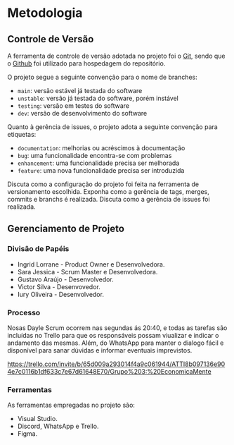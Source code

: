 
# Metodologia

## Controle de Versão

A ferramenta de controle de versão adotada no projeto foi o
[Git](https://git-scm.com/), sendo que o [Github](https://github.com)
foi utilizado para hospedagem do repositório.

O projeto segue a seguinte convenção para o nome de branches:

- `main`: versão estável já testada do software
- `unstable`: versão já testada do software, porém instável
- `testing`: versão em testes do software
- `dev`: versão de desenvolvimento do software

Quanto à gerência de issues, o projeto adota a seguinte convenção para
etiquetas:

- `documentation`: melhorias ou acréscimos à documentação
- `bug`: uma funcionalidade encontra-se com problemas
- `enhancement`: uma funcionalidade precisa ser melhorada
- `feature`: uma nova funcionalidade precisa ser introduzida

Discuta como a configuração do projeto foi feita na ferramenta de versionamento escolhida. Exponha como a gerência de tags, merges, commits e branchs é realizada. Discuta como a gerência de issues foi realizada.

## Gerenciamento de Projeto

### Divisão de Papéis

- Ingrid Lorrane - Product Owner e Desenvolvedora.
- Sara Jessica - Scrum Master e Desenvolvedora.
- Gustavo Araújo - Desenvolvedor.
- Victor Silva - Desenvovedor.
- Iury Oliveira - Desenvolvedor.


### Processo

Nosas Dayle Scrum ocorrem nas segundas ás 20:40, e todas as tarefas são incluídas no Trello para que os responsáveis possam viualizar e indicar o andamento das mesmas. Além, do WhatsApp para manter o dialogo fácil e disponível para sanar dúvidas e informar eventuais imprevistos.

https://trello.com/invite/b/65d009a293014f4a9c061944/ATTI8b097136e904e7c0116b1df633c7e67d61648E70/Grupo%203:%20EconomicaMente

### Ferramentas

As ferramentas empregadas no projeto são:

- Visual Studio.
- Discord, WhatsApp e Trello.
- Figma.
